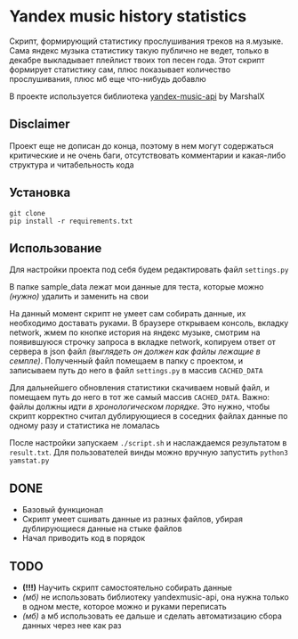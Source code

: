 # Yandex music history statistics

Скрипт, формирующий статистику прослушивания треков на я.музыке. Сама яндекс музыка статистику такую публично не ведет, только в декабре выкладывает плейлист твоих топ песен года. Этот скрипт формирует статистику сам, плюс показывает количество прослушивания, плюс мб еще что-нибудь добавлю  

В проекте используется библиотека [yandex-music-api](https://github.com/MarshalX/yandex-music-api) by MarshalX

## Disclaimer
Проект еще не дописан до конца, поэтому в нем могут содержаться критические и не очень баги, отсутствовать комментарии и какая-либо структура и читабельность кода

## Установка
```
git clone
pip install -r requirements.txt
```

## Использование
Для настройки проекта под себя будем редактировать файл `settings.py`

В папке sample_data лежат мои данные для теста, которые можно *(нужно)* удалить и заменить на свои

На данный момент скрипт не умеет сам собирать данные, их необходимо доставать руками. В браузере открываем консоль, вкладку network, жмем по кнопке история на яндекс музыке, смотрим на появившуюся строчку запроса в вкладке network, копируем ответ от сервера в json файл *(выглядеть он должен как файлы лежащие в семпле)*. Полученный файл помещаем в папку с проектом, и записываем путь до него в файл `settings.py` в массив `CACHED_DATA`

Для дальнейшего обновления статистики скачиваем новый файл, и помещаем путь до него в тот же самый массив `CACHED_DATA`. Важно: файлы должны идти *в хронологическом порядке*. Это нужно, чтобы скрипт корректно считал дублирующиеся в соседних файлах данные по одному разу и статистика не ломалась

После настройки запускаем `./script.sh` и наслаждаемся результатом в `result.txt`. Для пользователей винды можно вручную запустить `python3 yamstat.py`

## DONE
* Базовый функционал
* Скрипт умеет сшивать данные из разных файлов, убирая дублирующиеся данные на стыке файлов
* Начал приводить код в порядок

## TODO
* **(!!!)** Научить скрипт самостоятельно собирать данные
* _(мб)_ не использовать библиотеку yandexmusic-api, она нужна только в одном месте, которое можно и руками переписать
* _(мб)_ а мб использовать ее дальше и сделать автоматизацию сбора данных через нее как раз

